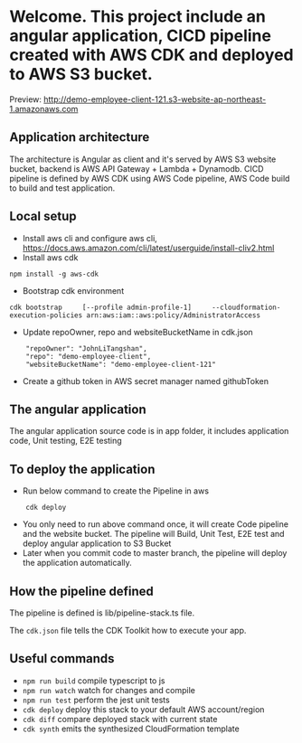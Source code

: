 # Welcome. This project include an angular application, CICD pipeline created with AWS CDK and deployed to AWS S3 bucket.
Preview: http://demo-employee-client-121.s3-website-ap-northeast-1.amazonaws.com

## Application architecture
The architecture is Angular as client and it's served by AWS S3 website bucket, backend is AWS API Gateway + Lambda + Dynamodb.
CICD pipeline is defined by AWS CDK using AWS Code pipeline, AWS Code build to build and test application.

## Local setup
* Install aws cli and configure aws cli, https://docs.aws.amazon.com/cli/latest/userguide/install-cliv2.html
* Install aws cdk
```
npm install -g aws-cdk
```
* Bootstrap cdk environment
```
cdk bootstrap     [--profile admin-profile-1]     --cloudformation-execution-policies arn:aws:iam::aws:policy/AdministratorAccess
```
* Update repoOwner, repo and websiteBucketName in cdk.json
```
    "repoOwner": "JohnLiTangshan",
    "repo": "demo-employee-client",
    "websiteBucketName": "demo-employee-client-121"
```
* Create a github token in AWS secret manager named githubToken
## The angular application
The angular application source code is in app folder, it includes application code, Unit testing, E2E testing
## To deploy the application
* Run below command to create the Pipeline in aws
```
    cdk deploy
```
* You only need to run above command once, it will create Code pipeline and the website bucket. The pipeline will Build, Unit Test, E2E test and deploy angular application to S3 Bucket
* Later when you commit code to master branch, the pipeline will deploy the application automatically.

## How the pipeline defined
The pipeline is defined is lib/pipeline-stack.ts file.

The `cdk.json` file tells the CDK Toolkit how to execute your app.

## Useful commands

 * `npm run build`   compile typescript to js
 * `npm run watch`   watch for changes and compile
 * `npm run test`    perform the jest unit tests
 * `cdk deploy`      deploy this stack to your default AWS account/region
 * `cdk diff`        compare deployed stack with current state
 * `cdk synth`       emits the synthesized CloudFormation template
